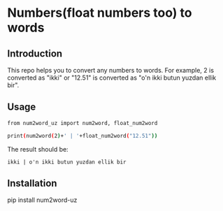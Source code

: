 # Numbers(float numbers too) to words

## Introduction

This repo helps you to convert any numbers to words. For example, 2 is converted as "ikki" or "12.51" is converted as "o'n ikki butun yuzdan ellik bir".

## Usage

```bash
from num2word_uz import num2word, float_num2word

print(num2word(2)+' | '+float_num2word("12.51"))
```
The result should be:
```console
ikki | o'n ikki butun yuzdan ellik bir
```

## Installation

pip install num2word-uz
